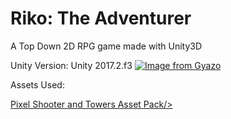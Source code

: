 # Riko: The Adventurer 
A Top Down 2D RPG game made with Unity3D

Unity Version: Unity 2017.2.f3
[![Image from Gyazo](https://i.gyazo.com/40e72c771f8187382949543d0c4e7f2d.gif)](https://gyazo.com/40e72c771f8187382949543d0c4e7f2d)

Assets Used: 

<a href="https://finalbossblues.itch.io/pixel-shooter-towers-asset-pack">Pixel Shooter and Towers Asset Pack/></a>
